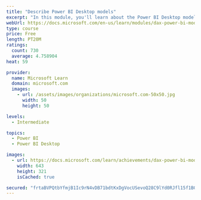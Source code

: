 ```yaml
---
title: "Describe Power BI Desktop models"
excerpt: "In this module, you'll learn about the Power BI Desktop model structure, star schema design basics, analytics queries, and report visual configuration. This module provides a strong foundation on which you can learn to optimize model designs and add model calculations."
webUrl: https://docs.microsoft.com/en-us/learn/modules/dax-power-bi-models/
type: course
price: Free
length: PT20M
ratings:
  count: 730
  average: 4.758904
heat: 59

provider:
  name: Microsoft Learn
  domain: microsoft.com
  images:
    - url: /assets/images/organizations/microsoft.com-50x50.jpg
      width: 50
      height: 50

levels:
  - Intermediate

topics:
  - Power BI
  - Power BI Desktop

images:
  - url: https://docs.microsoft.com/learn/achievements/dax-power-bi-models-social.png
    width: 643
    height: 321
    isCached: true

secured: "frtaBVPQtbYfmjB1Ic9rN4vDB71bdtKxDgVocUSevoQ28C9lYd0RJfl15f1BGrhVsJx8DJKArbP6SPAvTgwhDBOsGBwOo2zYIcdzkAIUZE3WG1P6o9BIFUX9Bg4SZ1N7aserPnS/nn2ls5Z4ZmcxGrAPS0VK8u9lN/MqQD4yi7Cff5vFuQNx5kp6YMrqfi/R9hSPPx8WdrK6IL62E0A3Es7muQKanmL+lrQzfHdnKl5eVVHrQmcGat0mT1n18XvZld9qFUe07A+N/nG8LKmFOybplJuCfsR6jblyK9Pz49kWDdVTxMLq/fKhFU+eXxJyQZ6xvqdHI7t7l4EKyRUgpD/MgUmJPoG1gKtzeENT/rWoi6OnS5XNz5ixCwYwSA3vssvw0nTg+uEN39lgEXAiPx90IajgYhcvc5E/yUMXmtg=;E7x4eqFEKfpIuAk03DIYiA=="
---
```


